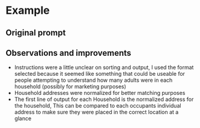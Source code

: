 # Example

## Original prompt

## Observations and improvements
 * Instructions were a little unclear on sorting and output, I used the format selected
 because it seemed like something that could be useable for people attempting to understand
 how many adults were in each household (possibly for marketing purposes)
 * Household addresses were normalized for better matching purposes
 * The first line of output for each Household is the normalized address for the household,
 This can be compared to each occupants individual address to make sure they were placed in
 the correct location at a glance
